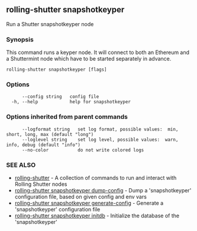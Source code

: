 ## rolling-shutter snapshotkeyper

Run a Shutter snapshotkeyper node

### Synopsis

This command runs a keyper node. It will connect to both an Ethereum and a
Shuttermint node which have to be started separately in advance.

```
rolling-shutter snapshotkeyper [flags]
```

### Options

```
      --config string   config file
  -h, --help            help for snapshotkeyper
```

### Options inherited from parent commands

```
      --logformat string   set log format, possible values:  min, short, long, max (default "long")
      --loglevel string    set log level, possible values:  warn, info, debug (default "info")
      --no-color           do not write colored logs
```

### SEE ALSO

* [rolling-shutter](rolling-shutter.md)	 - A collection of commands to run and interact with Rolling Shutter nodes
* [rolling-shutter snapshotkeyper dump-config](rolling-shutter_snapshotkeyper_dump-config.md)	 - Dump a 'snapshotkeyper' configuration file, based on given config and env vars
* [rolling-shutter snapshotkeyper generate-config](rolling-shutter_snapshotkeyper_generate-config.md)	 - Generate a 'snapshotkeyper' configuration file
* [rolling-shutter snapshotkeyper initdb](rolling-shutter_snapshotkeyper_initdb.md)	 - Initialize the database of the 'snapshotkeyper'

